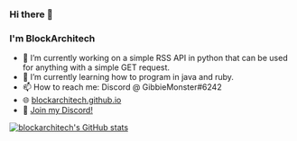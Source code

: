 ### Hi there 👋
### I'm BlockArchitech

- 🔭 I’m currently working on a simple RSS API in python that can be used for anything with a simple GET request.
- 🌱 I’m currently learning how to program in java and ruby.
- 📫 How to reach me: Discord @ GibbieMonster#6242
- 🌐 [blockarchitech.github.io](https://blockarchitech.github.io)
- 💬 [Join my Discord!](https://discord.gg/z8NkENNkHH)



[![blockarchitech's GitHub stats](https://github-readme-stats.vercel.app/api?username=blockarchitech)](https://github.com/anuraghazra/github-readme-stats)

